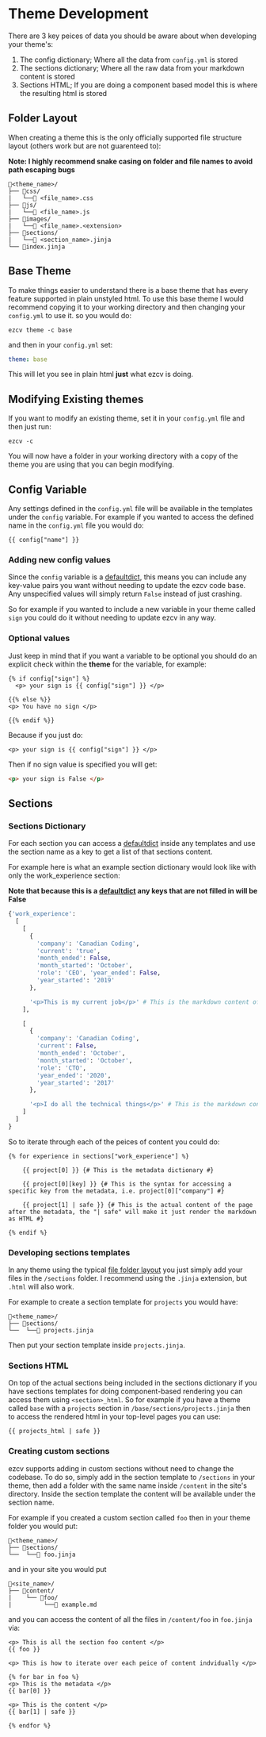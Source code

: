 # Theme Development

There are 3 key peices of data you should be aware about when developing your theme's:

1. The config dictionary; Where all the data from ```config.yml``` is stored
2. The sections dictionary; Where all the raw data from your markdown content is stored
3. Sections HTML; If you are doing a component based model this is where the resulting html is stored


## Folder Layout

When creating a theme this is the only officially supported file structure layout (others work but are not guarenteed to):

**Note: I highly recommend snake casing on folder and file names to avoid path escaping bugs**

```
📁<theme_name>/
├── 📁css/
|   └──📄 <file_name>.css
├── 📁js/
|   └──📄 <file_name>.js
├── 📁images/
|   └──📄 <file_name>.<extension>
├── 📁sections/
|   └──📄 <section_name>.jinja
└── 📄index.jinja
```


## Base Theme

To make things easier to understand there is a base theme that has every feature supported in plain unstyled html. To use this base theme I would recommend copying it to your working directory and then changing your ```config.yml``` to use it. so you would do:

```shell
ezcv theme -c base
```

and then in your ```config.yml``` set:

```yml
theme: base
```

This will let you see in plain html **just** what ezcv is doing.


## Modifying Existing themes

If you want to modify an existing theme, set it in your ```config.yml``` file and then just run:

```shell
ezcv -c
```

You will now have a folder in your working directory with a copy of the theme you are using that you can begin modifying.

## Config Variable

Any settings defined in the ```config.yml``` file will be available in the templates under the ```config``` variable. For example if you wanted to access the defined name in the ```config.yml``` file you would do:

```jinja2
{{ config["name"] }}
```

### Adding new config values

Since the ```config``` variable is a [defaultdict](https://docs.python.org/3/library/collections.html#collections.defaultdict), this means you can include any key-value pairs you want without needing to update the ezcv code base. Any unspecified values will simply return `False` instead of just crashing. 

So for example if you wanted to include a new variable in your theme called ```sign``` you could do it without needing to update ezcv in any way.

### Optional values

 Just keep in mind that if you want a variable to be optional you should do an explicit check within the **theme** for the variable, for example:

```jinja2
{% if config["sign"] %}
  <p> your sign is {{ config["sign"] }} </p>

{{% else %}}
<p> You have no sign </p>

{{% endif %}}
```

Because if you just do:

```jinja2
<p> your sign is {{ config["sign"] }} </p>
```

Then if no sign value is specified you will get:

```html
<p> your sign is False </p>
```

## Sections

### Sections Dictionary

For each section you can access a [defaultdict](https://docs.python.org/3/library/collections.html#collections.defaultdict) inside any templates and use the section name as a key to get a list of that sections content.

For example here is what an example section dictionary would look like with only the work_experience section:

**Note that because this is a [defaultdict](https://docs.python.org/3/library/collections.html#collections.defaultdict) any keys that are not filled in will be False**

```python
{'work_experience': 
  [
    [
      { 
        'company': 'Canadian Coding',
        'current': 'true', 
        'month_ended': False, 
        'month_started': 'October', 
        'role': 'CEO', 'year_ended': False, 
        'year_started': '2019'
      },

      '<p>This is my current job</p>' # This is the markdown content of the page as rendered html
    ],

    [
      {
        'company': 'Canadian Coding', 
        'current': False, 
        'month_ended': 'October', 
        'month_started': 'October', 
        'role': 'CTO', 
        'year_ended': '2020', 
        'year_started': '2017'
      },

      '<p>I do all the technical things</p>' # This is the markdown content of the page as rendered html
    ]
  ]
}
```

So to iterate through each of the peices of content you could do:

```jinja
{% for experience in sections["work_experience"] %}

    {{ project[0] }} {# This is the metadata dictionary #}

    {{ project[0][key] }} {# This is the syntax for accessing a specific key from the metadata, i.e. project[0]["company"] #}

    {{ project[1] | safe }} {# This is the actual content of the page after the metadata, the "| safe" will make it just render the markdown as HTML #}

{% endif %}
```

### Developing sections templates

In any theme using the typical [file folder layout](#folder-layout) you just simply add your files in the ```/sections``` folder. I recommend using the ```.jinja``` extension, but ```.html``` will also work. 

For example to create a section template for ```projects``` you would have:

```
📁<theme_name>/
├── 📁sections/
└──  └──📄 projects.jinja
```

Then put your section template inside ```projects.jinja```.

### Sections HTML

On top of the actual sections being included in the sections dictionary if you have sections templates for doing component-based rendering you can access them using ```<section>_html```. So for example if you have a theme called ```base``` with a ```projects``` section in ```/base/sections/projects.jinja``` then to access the rendered html in your top-level pages you can use:

```jinja2
{{ projects_html | safe }}
```

### Creating custom sections

ezcv supports adding in custom sections without need to change the codebase. To do so, simply add in the section template to ```/sections``` in your theme, then add a folder with the same name inside ```/content``` in the site's directory. Inside the section template the content will be available under the section name. 

For example if you created a custom section called ```foo``` then in your theme folder you would put:

```
📁<theme_name>/
├── 📁sections/
└──  └──📄 foo.jinja
```

and in your site you would put

```
📁<site_name>/
├── 📁content/
|    └── 📁foo/
|         └──📄 example.md
```

and you can access the content of all the files in ```/content/foo``` in ```foo.jinja``` via:

```jinja2
<p> This is all the section foo content </p>
{{ foo }}

<p> This is how to iterate over each peice of content indvidually </p>

{% for bar in foo %}
<p> This is the metadata </p>
{{ bar[0] }}

<p> This is the content </p>
{{ bar[1] | safe }}

{% endfor %}
```
